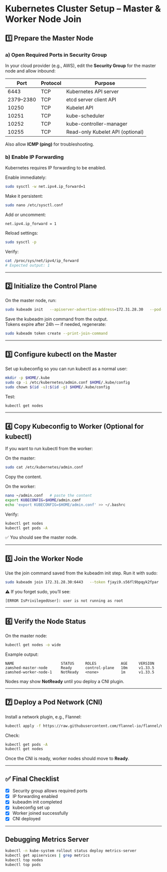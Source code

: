 # Kubernetes Cluster Setup – Master & Worker Node Join

## 1️⃣ Prepare the Master Node

### a) Open Required Ports in Security Group
In your cloud provider (e.g., AWS), edit the **Security Group** for the master node and allow inbound:

| Port   | Protocol | Purpose |
|--------|----------|--------------------------------|
| 6443   | TCP      | Kubernetes API server          |
| 2379–2380 | TCP   | etcd server client API         |
| 10250  | TCP      | Kubelet API                    |
| 10251  | TCP      | kube-scheduler                 |
| 10252  | TCP      | kube-controller-manager        |
| 10255  | TCP      | Read-only Kubelet API (optional) |

Also allow **ICMP (ping)** for troubleshooting.

### b) Enable IP Forwarding
Kubernetes requires IP forwarding to be enabled.

Enable immediately:
```bash
sudo sysctl -w net.ipv4.ip_forward=1
```

Make it persistent:
```bash
sudo nano /etc/sysctl.conf
```
Add or uncomment:
```
net.ipv4.ip_forward = 1
```

Reload settings:
```bash
sudo sysctl -p
```

Verify:
```bash
cat /proc/sys/net/ipv4/ip_forward
# Expected output: 1
```

---

## 2️⃣ Initialize the Control Plane

On the master node, run:
```bash
sudo kubeadm init   --apiserver-advertise-address=172.31.28.30   --pod-network-cidr=10.244.0.0/16   --upload-certs
```

Save the kubeadm join command from the output.  
Tokens expire after 24h — if needed, regenerate:
```bash
sudo kubeadm token create --print-join-command
```

---

## 3️⃣ Configure kubectl on the Master

Set up kubeconfig so you can run kubectl as a normal user:
```bash
mkdir -p $HOME/.kube
sudo cp -i /etc/kubernetes/admin.conf $HOME/.kube/config
sudo chown $(id -u):$(id -g) $HOME/.kube/config
```

Test:
```bash
kubectl get nodes
```

---

## 4️⃣ Copy Kubeconfig to Worker (Optional for kubectl)

If you want to run kubectl from the worker:

On the master:
```bash
sudo cat /etc/kubernetes/admin.conf
```

Copy the content.

On the worker:
```bash
nano ~/admin.conf   # paste the content
export KUBECONFIG=$HOME/admin.conf
echo 'export KUBECONFIG=$HOME/admin.conf' >> ~/.bashrc
```

Verify:
```bash
kubectl get nodes
kubectl get pods -A
```

✅ You should see the master node.

---

## 5️⃣ Join the Worker Node

Use the join command saved from the kubeadm init step. Run it with sudo:
```bash
sudo kubeadm join 172.31.28.30:6443   --token fjayi9.s56fl9bpqyk2fpar   --discovery-token-ca-cert-hash sha256:731fcbfc2a85c316724d92931514f9fff2473c6a400051a907703b28ebdaefdc
```

⚠️ If you forget sudo, you’ll see:
```
[ERROR IsPrivilegedUser]: user is not running as root
```

---

## 6️⃣ Verify the Node Status

On the master node:
```bash
kubectl get nodes -o wide
```

Example output:
```
NAME                     STATUS     ROLES           AGE     VERSION
zamshed-master-node      Ready      control-plane   10m     v1.33.5
zamshed-worker-node-1    NotReady   <none>          1m      v1.33.5
```

Nodes may show **NotReady** until you deploy a CNI plugin.

---

## 7️⃣ Deploy a Pod Network (CNI)

Install a network plugin, e.g., Flannel:
```bash
kubectl apply -f https://raw.githubusercontent.com/flannel-io/flannel/master/Documentation/kube-flannel.yml
```

Check:
```bash
kubectl get pods -A
kubectl get nodes
```

Once the CNI is ready, worker nodes should move to **Ready**.

---

## ✅ Final Checklist

- [x] Security group allows required ports  
- [x] IP forwarding enabled  
- [x] kubeadm init completed  
- [x] kubeconfig set up  
- [x] Worker joined successfully  
- [x] CNI deployed  

---

## Debugging Metrics Server

```bash
kubectl -n kube-system rollout status deploy metrics-server
kubectl get apiservices | grep metrics
kubectl top nodes
kubectl top pods
```
